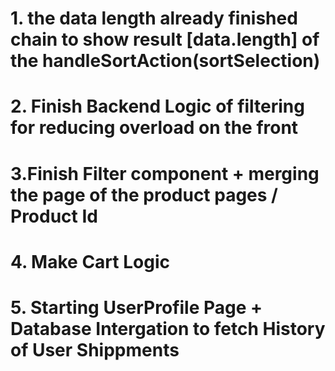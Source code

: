 # 1. the data length already finished chain to show result [data.length] of the handleSortAction(sortSelection)

# 2. Finish Backend Logic of filtering for reducing overload on the front

# 3.Finish Filter component + merging the page of the product pages / Product Id

# 4. Make Cart Logic

# 5. Starting UserProfile Page + Database Intergation to fetch History of User Shippments

